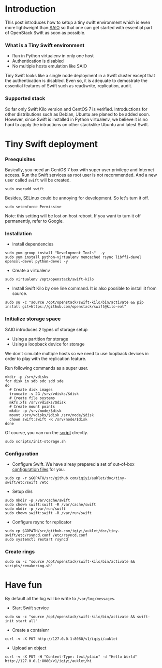 # Introduction
This post introduces how to setup a tiny swift environment which is even more lightweight than [SAIO](https://docs.openstack.org/swift/latest/development_saio.html) so that one can get started with essential part of OpenStack Swift as soon as possible.

### What is a Tiny Swift environment

* Run in Python virtualenv in only one host
* Authentication is disabled
* No multiple hosts emulation like SAIO

Tiny Swift looks like a single node deployment in a Swift cluster except that the authentication is disabled. Even so, it is adequate to demostrate the essential features of Swift such as read/write, replication, audit.


### Supported stack
So far only Swift Kilo version and CentOS 7 is verified. Introductions for other distributions such as Debian, Ubuntu are planed to be added soon. However, since Swift is installed in Python virtualenv, we believe it is no hard to apply the intructions on other stackslike Ubuntu and latest Swift.

# Tiny Swift deployment

### Preequisites
Basically, you need an CentOS 7 box with super user privilege and Internet access.
Run the Swift services as root user is not recommended. And a new user called `swift` will be created.

```
sudo useradd swift
```

Besides, SELinux could be annoying for development. So let's turn it off.

```
sudo setenforce Permissive
```
Note: this setting will be lost on host reboot. If you want to turn it off permanently, refer to Google.


### Installation
* Install dependencies

```
sudo yum group install "Development Tools"  -y
sudo yum install python-virtualenv memcached rsync libffi-devel openssl-devel python-devel -y
```

* Create a virtualenv

```
sudo virtualenv /opt/openstack/swift-kilo
```

* Install Swift Kilo by one line command. It is also possible to install it from source.

```
sudo su -c "source /opt/openstack/swift-kilo/bin/activate && pip install git+https://github.com/openstack/swift@kilo-eol"
```

### Initialize storage space
SAIO introduces 2 types of storage setup

* Using a partition for storage
* Using a loopback device for storage

We don't simulate multiple hosts so we need to use loopback devices in order to play with the replication feature.

Run following commands as a super user.

```
mkdir -p /srv/vdisks
for disk in sdb sdc sdd sde
do
  # Create disk images
  truncate -s 2G /srv/vdisks/$disk
  # Create file systems
  mkfs.xfs /srv/vdisks/$disk
  # Create mount points
  mkdir -p /srv/node/$disk
  mount /srv/vdisks/$disk /srv/node/$disk
  chown swift:swift -R /srv/node/$disk
done
```

Of course, you can run the [script](scripts/init-storage.sh) directly.

```
sudo scripts/init-storage.sh
```

### Configuration

* Configure Swift. We have alreay prepared a set of out-of-box [configuration files](etc/swift/) for you.

```
sudo cp -r $GOPATH/src/github.com/iqiyi/auklet/doc/tiny-swift/etc/swift /etc
```

* Setup dirs

```
sudo mkdir -p /var/cache/swift
sudo chown swift:swift -R /var/cache/swift
sudo mkdir -p /var/run/swift
sudo chown swift:swift -R /var/run/swift
```

* Configure rsync for replicator

```
sudo cp $GOPATH/src/github.com/iqiyi/auklet/doc/tiny-swift/etc/rsyncd.conf /etc/rsyncd.conf
sudo systemctl restart rsyncd
```

### Create rings

```
sudo su -c "source /opt/openstack/swift-kilo/bin/activate && scripts/remakering.sh"
```

# Have fun
By default all the log will be write to `/var/log/messages`.

* Start Swift service

```
sudo su -c "source /opt/openstack/swift-kilo/bin/activate && swift-init start all"
```

* Create a contaienr

```
curl -v -X PUT http://127.0.0.1:8080/v1/iqiyi/auklet
```

* Upload an object

```
curl -v -X PUT -H "Content-Type: text/plain" -d "Hello World" http://127.0.0.1:8080/v1/iqiyi/auklet/hi
```

